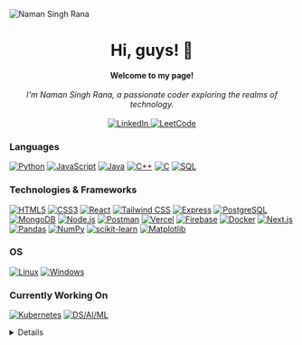 ![Naman Singh Rana](https://github.com/user-attachments/assets/1883d8a4-2adc-45ea-8a21-7669b728bec2)



<h1 align="center">Hi, guys! 👋</h1>

<p align="center">
    <b>Welcome to my page!</b><br><br>
   <i>
        I'm Naman Singh Rana, a passionate coder exploring the realms of technology.
    </i>
    <br>
    <br>
    <a href="https://www.linkedin.com/in/minav-karia/">
        <img src="https://img.shields.io/badge/linkedin-%230077B5.svg?style=for-the-badge&logo=linkedin&logoColor=white" alt="LinkedIn">
    </a>
    <a href="https://leetcode.com/MinavKaria/">
        <img src="https://img.shields.io/badge/LeetCode-000000?style=for-the-badge&logo=LeetCode&logoColor=#d16c06" alt="LeetCode">
    </a>
</p>


### Languages
[![Python](https://img.shields.io/badge/python-black?style=for-the-badge&logo=python)](https://github.com/MinavKaria)
[![JavaScript](https://img.shields.io/badge/javascript-black?style=for-the-badge&logo=javascript)](https://github.com/MinavKaria)
[![Java](https://img.shields.io/badge/java-black?style=for-the-badge&logo=openjdk)](https://github.com/MinavKaria)
[![C++](https://img.shields.io/badge/c++-black?style=for-the-badge&logo=cplusplus)](https://github.com/MinavKaria)
[![C](https://img.shields.io/badge/c-black?style=for-the-badge&logo=c)](https://github.com/MinavKaria)
[![SQL](https://img.shields.io/badge/sql-black?style=for-the-badge&logo=mysql)](https://github.com/MinavKaria)


### Technologies & Frameworks
[![HTML5](https://img.shields.io/badge/html5-black?style=for-the-badge&logo=html5)](https://github.com/MinavKaria)
[![CSS3](https://img.shields.io/badge/css3-black?style=for-the-badge&logo=css3)](https://github.com/MinavKaria)
[![React](https://img.shields.io/badge/React-black?style=for-the-badge&logo=react)](https://github.com/MinavKaria)
[![Tailwind CSS](https://img.shields.io/badge/Tailwind%20CSS-black?style=for-the-badge&logo=tailwind-css)](https://github.com/MinavKaria) 
[![Express](https://img.shields.io/badge/Express-black?style=for-the-badge&logo=express)](https://github.com/MinavKaria)
[![PostgreSQL](https://img.shields.io/badge/PostgreSQL-black?style=for-the-badge&logo=postgresql)](https://github.com/MinavKaria)
[![MongoDB](https://img.shields.io/badge/MongoDB-black?style=for-the-badge&logo=mongodb)](https://github.com/MinavKaria)
[![Node.js](https://img.shields.io/badge/Node.js-black?style=for-the-badge&logo=node.js)](https://github.com/MinavKaria) 
[![Postman](https://img.shields.io/badge/Postman-black?style=for-the-badge&logo=postman)](https://github.com/MinavKaria) 
[![Vercel](https://img.shields.io/badge/Vercel-black?style=for-the-badge&logo=vercel)](https://github.com/MinavKaria) 
[![Firebase](https://img.shields.io/badge/Firebase-black?style=for-the-badge&logo=firebase)](https://github.com/MinavKaria) 
[![Docker](https://img.shields.io/badge/Docker-black?style=for-the-badge&logo=docker)](https://github.com/MinavKaria/)
[![Next.js](https://img.shields.io/badge/Next.js-black?style=for-the-badge&logo=next.js)](https://github.com/MinavKaria/)
[![Pandas](https://img.shields.io/badge/Pandas-black?style=for-the-badge&logo=pandas)](https://github.com/MinavKaria/)
[![NumPy](https://img.shields.io/badge/NumPy-black?style=for-the-badge&logo=numpy)](https://github.com/MinavKaria/)
[![scikit-learn](https://img.shields.io/badge/scikit--learn-black?style=for-the-badge&logo=scikit-learn)](https://github.com/MinavKaria/)
[![Matplotlib](https://img.shields.io/badge/Matplotlib-black?style=for-the-badge&logo=chart.js)](https://github.com/MinavKaria/)

### OS
[![Linux](https://img.shields.io/badge/linux-black?style=for-the-badge&logo=Linux)](https://github.com/MinavKaria)
[![Windows](https://img.shields.io/badge/Windows-black?style=for-the-badge&logo=Windows)]()


### Currently Working On

[![Kubernetes](https://img.shields.io/badge/Kubernetes-black?style=for-the-badge&logo=kubernetes)](https://github.com/MinavKaria/)
[![DS/AI/ML](https://img.shields.io/badge/DS%2FAI%2FML-black?style=for-the-badge&logo=tensorflow)](https://www.tensorflow.org/)


<details>
<p align="center">
  <a href="https://github.com/MinavKaria">
    <img src="http://github-profile-summary-cards.vercel.app/api/cards/profile-details?username=MinavKaria&theme=transparent" />
  </a>
  <a href="https://github.com/MinavKaria">
    <img src="https://github-readme-streak-stats.herokuapp.com/?user=MinavKaria&hide_border=true&card_width=338&theme=transparent" />
  </a>
  <a href="https://github.com/MinavKaria">
    <img src="http://github-profile-summary-cards.vercel.app/api/cards/stats?username=MinavKaria&theme=transparent" />
  </a>
</details>
